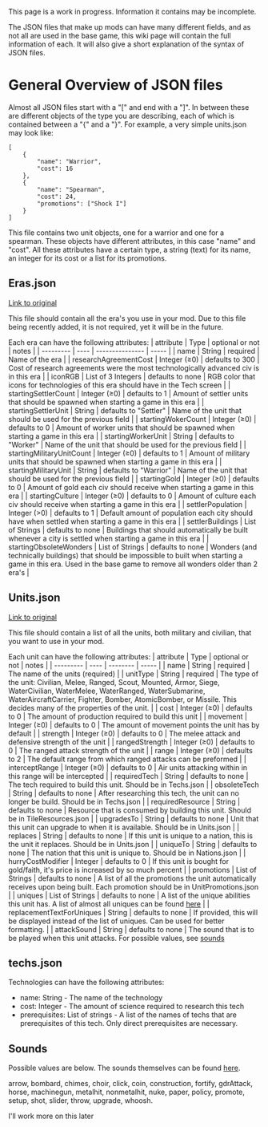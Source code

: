 This page is a work in progress. Information it contains may be incomplete.


The JSON files that make up mods can have many different fields, and as not all are used in the base game, this wiki page will contain the full information of each. It will also give a short explanation of the syntax of JSON files.

# General Overview of JSON files

Almost all JSON files start with a "[" and end with a "]". In between these are different objects of the type you are describing, each of which is contained between a "{" and a "}". For example, a very simple units.json may look like:
```
[
    {
        "name": "Warrior",
        "cost": 16
    },
    {
        "name": "Spearman",
        "cost": 24,
        "promotions": ["Shock I"]
    }
]
```
This file contains two unit objects, one for a warrior and one for a spearman. These objects have different attributes, in this case "name" and "cost". All these attributes have a certain type, a string (text) for its name, an integer for its cost or a list for its promotions.

## Eras.json
[Link to original](https://github.com/yairm210/Unciv/blob/master/android/assets/jsons/Civ%20V%20-%20Vanilla/Eras.json)

This file should contain all the era's you use in your mod. Due to this file being recently added, it is not required, yet it will be in the future.

Each era can have the following attributes:
| attribute | Type | optional or not | notes |
| --------- | ---- | --------------- | ----- |
| name | String | required | Name of the era |
| researchAgreementCost | Integer (≥0) | defaults to 300 | Cost of research agreements were the most technologically advanced civ is in this era |
| iconRGB | List of 3 Integers | defaults to none | RGB color that icons for technologies of this era should have in the Tech screen |
| startingSettlerCount | Integer (≥0) | defaults to 1 | Amount of settler units that should be spawned when starting a game in this era |
| startingSettlerUnit | String | defaults to "Settler" | Name of the unit that should be used for the previous field |
| startingWokerCount | Integer (≥0) | defaults to 0 | Amount of worker units that should be spawned when starting a game in this era |
| startingWorkerUnit | String | defaults to "Worker" | Name of the unit that should be used for the previous field |
| startingMilitaryUnitCount | Integer (≥0) | defaults to 1 | Amount of military units that should be spawned when starting a game in this era |
| startingMilitaryUnit | String | defaults to "Warrior" | Name of the unit that should be used for the previous field |
| startingGold | Integer (≥0) | defaults to 0 | Amount of gold each civ should receive when starting a game in this era |
| startingCulture | Integer (≥0) | defaults to 0 | Amount of culture each civ should receive when starting a game in this era |
| settlerPopulation | Integer (>0) | defaults to 1 | Default amount of population each city should have when settled when starting a game in this era |
| settlerBuildings | List of Strings | defaults to none | Buildings that should automatically be built whenever a city is settled when starting a game in this era |
| startingObsoleteWonders | List of Strings | defaults to none | Wonders (and technically buildings) that should be impossible to built when starting a game in this era. Used in the base game to remove all wonders older than 2 era's |




## Units.json
[Link to original](https://github.com/yairm210/Unciv/blob/master/android/assets/jsons/Civ%20V%20-%20Vanilla/Units.json)

This file should contain a list of all the units, both military and civilian, that you want to use in your mod.

Each unit can have the following attributes:
| attribute | Type | optional or not | notes |
| --------- | ---- | -------- | ----- |
| name | String | required | The name of the units (required) |
| unitType | String | required | The type of the unit: Civilian, Melee, Ranged, Scout, Mounted, Armor, Siege, WaterCivilian, WaterMelee, WaterRanged, WaterSubmarine, WaterAircraftCarrier, Fighter, Bomber, AtomicBomber, or Missile. This decides many of the properties of the unit. |
| cost | Integer (≥0) | defaults to 0 | The amount of production required to build this unit |
| movement | Integer (≥0) | defaults to 0 | The amount of movement points the unit has by default |
| strength | Integer (≥0) | defaults to 0 | The melee attack and defensive strength of the unit |
| rangedStrength | Integer (≥0) | defaults to 0 | The ranged attack strength of the unit |
| range | Integer (≥0) | defaults to 2 | The default range from which ranged attacks can be preformed |
| interceptRange | Integer (≥0) | defaults to 0 | Air units attacking within in this range will be intercepted |
| requiredTech | String | defaults to none | The tech required to build this unit. Should be in Techs.json |
| obsoleteTech | String | defaults to none | After researching this tech, the unit can no longer be build. Should be in Techs.json |
| requiredResource | String | defaults to none | Resource that is consumed by building this unit. Should be in TileResources.json |
| upgradesTo | String | defaults to none | Unit that this unit can upgrade to when it is available. Should be in Units.json |
| replaces | String | defaults to none | If this unit is unique to a nation, this is the unit it replaces. Should be in Units.json |
| uniqueTo | String | defaults to none | The nation that this unit is unique to. Should be in Nations.json |
| hurryCostModifier | Integer | defaults to 0 | If this unit is bought for gold/faith, it's price is increased by so much percent |
| promotions | List of Strings | defaults to none | A list of all the promotions the unit automatically receives upon being built. Each promotion should be in UnitPromotions.json |
| uniques | List of Strings | defaults to none | A list of the unique abilities this unit has. A list of almost all uniques can be found [here](../Uniques#unit-uniques) |
| replacementTextForUniques | String | defaults to none | If provided, this will be displayed instead of the list of uniques. Can be used for better formatting. |
| attackSound | String | defaults to none | The sound that is to be played when this unit attacks. For possible values, see [sounds](#Sounds)


## techs.json

Technologies can have the following attributes:
- name: String - The name of the technology
- cost: Integer - The amount of science required to research this tech
- prerequisites: List of strings - A list of the names of techs that are prerequisites of this tech. Only direct prerequisites are necessary.

## Sounds
Possible values are below. The sounds themselves can be found [here](https://github.com/yairm210/Unciv/tree/master/android/assets/sounds).

arrow, bombard, chimes, choir, click, coin, construction, fortify, gdrAttack, horse, machinegun, metalhit, nonmetalhit, nuke, paper, policy, promote, setup, shot, slider, throw, upgrade, whoosh.

I'll work more on this later